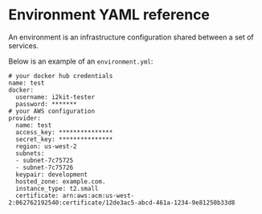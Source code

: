 # Environment YAML reference
An environment is an infrastructure configuration shared between a set of services.

Below is an example of an `environment.yml`:

```
# your docker hub credentials
name: test
docker:
  username: i2kit-tester
  password: *******
# your AWS configuration
provider:
  name: test
  access_key: ***************
  secret_key: ***************
  region: us-west-2
  subnets:
  - subnet-7c75725
  - subnet-7c75726
  keypair: development
  hosted_zone: example.com.
  instance_type: t2.small
  certificate: arn:aws:acm:us-west-2:062762192540:certificate/12de3ac5-abcd-461a-1234-9e81250b33d8
```
